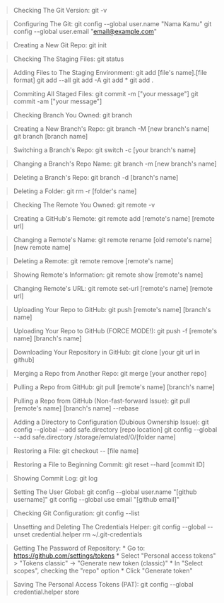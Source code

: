 > Checking The Git Version:
git -v

> Configuring The Git:
git config --global user.name "Nama Kamu"
git config --global user.email "email@example.com"

> Creating a New Git Repo:
git init

> Checking The Staging Files:
git status

> Adding Files to The Staging Environment:
git add [file's name].[file format]
git add --all
git add -A
git add *
git add .

> Commiting All Staged Files:
git commit -m ["your message"]
git commit -am ["your message"]

> Checking Branch You Owned:
git branch

> Creating a New Branch's Repo:
git branch -M [new branch's name]
git branch [branch name]

> Switching a Branch's Repo:
git switch -c [your branch's name]

> Changing a Branch's Repo Name:
git branch -m [new branch's name]

> Deleting a Branch's Repo:
git branch -d [branch's name]

> Deleting a Folder:
git rm -r [folder's name]

> Checking The Remote You Owned:
git remote -v

> Creating a GitHub's Remote:
git remote add [remote's name] [remote url]

> Changing a Remote's Name:
git remote rename [old remote's name] [new remote name]

> Deleting a Remote:
git remote remove [remote's name]

> Showing Remote's Information:
git remote show [remote's name]

> Changing Remote's URL:
git remote set-url [remote's name] [remote url]

> Uploading Your Repo to GitHub:
git push [remote's name] [branch's name]

> Uploading Your Repo to GitHub (FORCE MODE!):
git push -f [remote's name] [branch's name]

> Downloading Your Repository in GitHub:
git clone [your git url in github]

> Merging a Repo from Another Repo:
git merge [your another repo]

> Pulling a Repo from GitHub:
git pull [remote's name] [branch's name]

> Pulling a Repo from GitHub (Non-fast-forward Issue):
git pull [remote's name] [branch's name]  --rebase

> Adding a Directory to Configuration (Dubious Ownership Issue):
git config --global --add safe.directory [repo location]
git config --global --add safe.directory /storage/emulated/0/[folder name]

> Restoring a File:
git checkout -- [file name]

> Restoring a File to Beginning Commit:
git reset --hard [commit ID]

> Showing Commit Log:
git log

> Setting The User Global:
git config --global user.name "[github username]"
git config --global use email "[github email]"

> Checking Git Configuration:
git config --list

> Unsetting and Deleting The Credentials Helper:
git config --global --unset credential.helper
rm ~/.git-credentials

> Getting The Password of Repository:
    *  Go to: https://github.com/settings/tokens
    *  Select "Personal access tokens" > "Tokens classic" -> "Generate new token (classic)"
    *  In "Select scopes", checking the "repo" option
    *  Click "Generate token"

> Saving The Personal Access Tokens (PAT):
git config --global credential.helper store